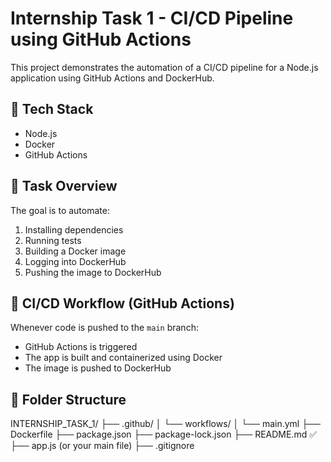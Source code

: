 # Internship Task 1 - CI/CD Pipeline using GitHub Actions

This project demonstrates the automation of a CI/CD pipeline for a Node.js application using GitHub Actions and DockerHub.

## 🔧 Tech Stack
- Node.js
- Docker
- GitHub Actions

## 📄 Task Overview
The goal is to automate:
1. Installing dependencies
2. Running tests
3. Building a Docker image
4. Logging into DockerHub
5. Pushing the image to DockerHub

## 🚀 CI/CD Workflow (GitHub Actions)
Whenever code is pushed to the `main` branch:
- GitHub Actions is triggered
- The app is built and containerized using Docker
- The image is pushed to DockerHub



## 📂 Folder Structure

INTERNSHIP_TASK_1/
├── .github/
│   └── workflows/
│       └── main.yml
├── Dockerfile
├── package.json
├── package-lock.json
├── README.md ✅
├── app.js (or your main file)
├── .gitignore


